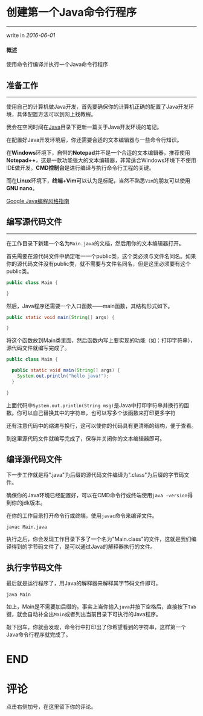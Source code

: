 # 创建第一个Java命令行程序
---

write in *2016-06-01*

#### 概述
使用命令行编译并执行一个Java命令行程序

## 准备工作
---

使用自己的计算机做Java开发，首先要确保你的计算机正确的配置了Java开发环境，具体配置方法可以到网上找教程。

我会在空闲时间在[Java](../README.md)目录下更新一篇关于Java开发环境的笔记。

在配置好Java开发环境后，你还需要合适的文本编辑器与一些命令行知识。

在**Windows**环境下，自带的**Notepad**并不是一个合适的文本编辑器，推荐使用**Notepad++**，这是一款功能强大的文本编辑器，非常适合Windows环境下不使用IDE做开发。**CMD控制台**是进行编译与执行命令行工程的关键。

而在**Linux**环境下，**终端**+**Vim**可以认为是标配，当然不熟悉`Vim`的朋友可以使用**GNU nano**。

[Google Java编程风格指南](http://www.hawstein.com/posts/google-java-style.htm)

## 编写源代码文件
---

在工作目录下新建一个名为`Main.java`的文档，然后用你的文本编辑器打开。

首先需要在源代码文件中确定唯一一个public类，这个类必须与文件名同名。如果你的源代码文件没有public类，就不需要与文件名同名，但是这里必须要有这个public类。

```Java
public class Main {

}
```

然后，Java程序还需要一个入口函数——main函数，其结构形式如下。

```Java
public static void main(String[] args) {

}
```

将这个函数放到Main类里面，然后函数内写上要实现的功能（如：打印字符串），源代码文件就编写完成了。

```Java
public class Main {

  public static void main(String[] args) {
    System.out.println("hello java!");
  }
  
}
```

上面代码中`System.out.println(String msg)`是Java中打印字符串并换行的函数。你可以自己替换其中的字符串，也可以写多个该函数来打印更多字符

还有注意代码中的缩进与换行，这可以使你的代码具有更清晰的结构，便于查看。

到这里源代码文件就编写完成了，保存并关闭你的文本编辑器即可。

## 编译源代码文件

下一步工作就是将".java"为后缀的源代码文件编译为".class"为后缀的字节码文件。

确保你的Java环境已经配置好，可以在CMD命令行或终端使用`java -version`得到你的jdk版本。

在你的工作目录打开命令行或终端，使用`javac`命令来编译文件。

```
javac Main.java
```

执行之后，你会发现工作目录下多了一个名为"Main.class"的文件，这就是我们编译得到的字节码文件了，是可以通过Java的解释器执行的文件。

## 执行字节码文件

最后就是运行程序了，用Java的解释器来解释其字节码文件即可。

```
java Main
```

如上，Main是不需要加后缀的。事实上当你输入`java`并按下空格后，直接按下`Tab`键，就会自动补全出`Main`或者列出当前目录下可执行的Java程序。

敲下回车，你就会发现，命令行中打印出了你希望看到的字符串，这样第一个Java命令行程序就完成了。


# END

# 评论

点击右侧加号，在这里留下你的评论。